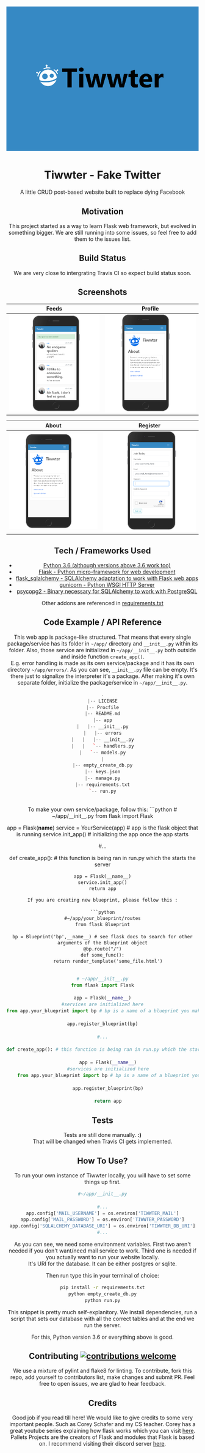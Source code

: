 # <center> ![](github/main.png "") <center>
# <center> Tiwwter - Fake Twitter <center>
<center> A little CRUD post-based website built to replace dying Facebook <center>

## Motivation
 This project started as a way to learn Flask web framework, but evolved in something bigger. We are still running into some issues, so feel free to add them to the issues list.

## Build Status
We are very close to intergrating Travis CI so expect build status soon.

## Screenshots
| Feeds | Profile |
|:-:|:-:|
| ![](github/main_page.png "") | ![](github/profile_page.png "") |

| About | Register |
|:-:|:-:|
| ![](github/about.png "") | ![](github/register.png) |

## Tech / Frameworks Used
* [Python 3.6 (although versions above 3.6 work too)](https://www.python.org)
* [Flask - Python micro-framework for web development](http://flask.pocoo.org/)
* [flask_sqlalchemy - SQLAlchemy adaptation to work with Flask web apps](http://flask.pocoo.org/docs/1.0/patterns/sqlalchemy/)
* [gunicorn - Python WSGI HTTP Server ](https://gunicorn.org/)
* [psycopg2 - Binary necessary for SQLAlchemy to work with PostgreSQL](https://pypi.org/project/psycopg2/)

Other addons are referenced in [requirements.txt](https://github.com/isakal/Tiwwter/blob/master/requirements.txt)

## Code Example / API Reference
This web app is package-like structured. That means that every single package/service has its folder in `~/app/` directory and `__init__.py` within its folder. Also, those service are initialized in `~/app/__init__.py` both outside and inside function `create_app()`.<br>
 E.g. error handling is made as its own service/package and it has its own directory `~/app/errors/`. As you can see, `__init__.py` file can be empty. It's there just to signalize the interpreter it's a package. After making it's own separate folder, initialize the package/service in `~/app/__init__.py`.
```cpp
.
|-- LICENSE
|-- Procfile
|-- README.md
|-- app
|   |-- __init__.py
|   |-- errors
|   |   |-- __init__.py
|   |   `-- handlers.py
|   `-- models.py
|
|-- empty_create_db.py
|-- keys.json
|-- manage.py
|-- requirements.txt
`-- run.py


```
<br>
To make your own service/package, follow this:
```python
# ~/app/__init__.py
from flask import Flask

app = Flask(__name__)
service = YourService(app) # app is the flask object that is running
service.init_app() # initializing the app once the app starts

#...

def create_app(): # this function is being ran in run.py which the starts the server

    app = Flask(__name__)
    service.init_app()
    return app
```
If you are creating new blueprint, please follow this :

```python
#~/app/your_blueprint/routes
from flask Blueprint

bp = Blueprint('bp',__name__) # see flask docs to search for other arguments of the Blueprint object
@bp.route("/")
def some_func():
    return render_template('some_file.html')


```

```python
# ~/app/__init__.py
from flask import Flask

app = Flask(__name__)
#services are initialized here
from app.your_blueprint import bp # bp is a name of a blueprint you make

app.register_blueprint(bp)

#...

def create_app(): # this function is being ran in run.py which the starts the server

    app = Flask(__name__)
    #services are initialized here
    from app.your_blueprint import bp # bp is a name of a blueprint you make

    app.register_blueprint(bp)

    return app
```
## Tests
Tests are still done manually. **:)**<br>
That will be changed when Travis CI gets implemented.

## How To Use?
To run your own instance of Tiwwter locally, you will have to set some things up first.<br>
```python
#~/app/__init__.py

#...
app.config['MAIL_USERNAME'] = os.environ['TIWWTER_MAIL']
app.config['MAIL_PASSWORD'] = os.environ['TIWWTER_PASSWORD']
app.config['SQLALCHEMY_DATABASE_URI'] = os.environ['TIWWTER_DB_URI']
#...
```
As you can see, we need some environment variables. First two aren't needed if you don't want/need mail service to work. Third one is needed if you actually want to run your website locally.<br>
It's URI for the database. It can be either postgres or sqlite. <br>

Then run type this in your terminal of choice:
```bash
pip install -r requirements.txt
python empty_create_db.py
python run.py
```
This snippet is pretty much self-explanitory. We install dependencies, run a script that sets our database with all the correct tables and at the end we run the server.

For this, Python version 3.6 or everything above is good.

##  Contributing [![contributions welcome](https://img.shields.io/badge/contributions-welcome-brightgreen.svg?style=flat)](https://github.com/isakal/Tiwwter/issues)

We use a mixture of pylint and flake8 for linting. To contribute, fork this repo, add yourself to contributors list, make changes and submit PR.
Feel free to open issues, we are glad to hear feedback.

## Credits
Good job if you read till here! We would like to give credits to some very important people. Such as Corey Schafer and my CS teacher. Corey has a great youtube series explaining how flask works which you can visit [here](https://www.youtube.com/playlist?list=PL-osiE80TeTs4UjLw5MM6OjgkjFeUxCYH).<br>
Pallets Projects are the creators of Flask and modules that Flask is based on. I recommend visiting their discord server [here](https://discord.gg/7g9bd9g).
